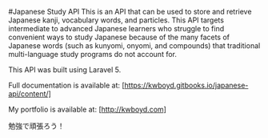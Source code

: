 #Japanese Study API
This is an API that can be used to store and retrieve Japanese kanji, vocabulary words, and particles. This API targets intermediate to advanced Japanese learners who struggle to find convenient ways to study Japanese because of the many facets of Japanese words (such as kunyomi, onyomi, and compounds) that traditional multi-language study programs do not account for.

This API was built using Laravel 5.

Full documentation is available at: [https://kwboyd.gitbooks.io/japanese-api/content/]

My portfolio is available at: [http://kwboyd.com]

勉強で頑張ろう！
